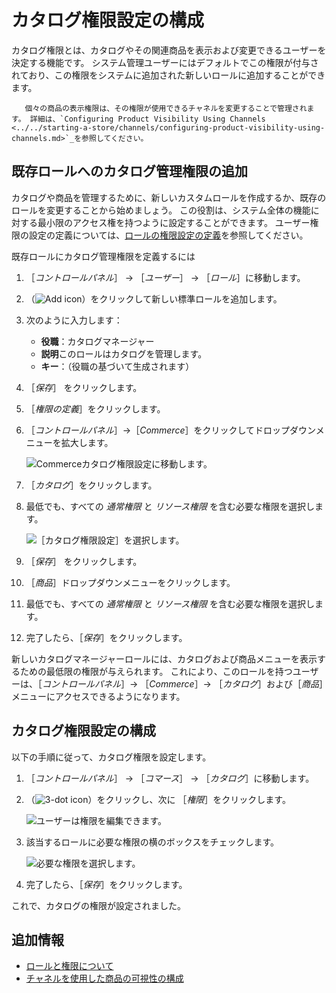 # カタログ権限設定の構成

カタログ権限とは、カタログやその関連商品を表示および変更できるユーザーを決定する機能です。 システム管理ユーザーにはデフォルトでこの権限が付与されており、この権限をシステムに追加された新しいロールに追加することができます。

```{note}
   個々の商品の表示権限は、その権限が使用できるチャネルを変更することで管理されます。 詳細は、`Configuring Product Visibility Using Channels <../../starting-a-store/channels/configuring-product-visibility-using-channels.md>`_を参照してください。
```

## 既存ロールへのカタログ管理権限の追加

カタログや商品を管理するために、新しいカスタムロールを作成するか、既存のロールを変更することから始めましょう。 この役割は、システム全体の機能に対する最小限のアクセス権を持つように設定することができます。 ユーザー権限の設定の定義については、[ロールの権限設定の定義](https://learn.liferay.com/dxp/latest/en/users-and-permissions/roles-and-permissions/defining-role-permissions.html)を参照してください。

既存ロールにカタログ管理権限を定義するには

1. ［_コントロールパネル_］ → ［_ユーザー_］ → ［_ロール_］に移動します。
1. （![Add icon](../../images/icon-add.png)）をクリックして新しい標準ロールを追加します。
1. 次のように入力します：

     * **役職**：カタログマネージャー
     * **説明**このロールはカタログを管理します。
     * **キー**：（役職の基づいて生成されます）

1. ［_保存_］ をクリックします。
1. ［_権限の定義_］をクリックします。
1. ［_コントロールパネル_］&rarr;［_Commerce_］をクリックしてドロップダウンメニューを拡大します。

    ![Commerceカタログ権限設定に移動します。](./configuring-catalog-permissions/images/03.png)

1. ［_カタログ_］をクリックします。
1. 最低でも、すべての _通常権限_ と _リソース権限_ を含む必要な権限を選択します。

    ![［カタログ権限設定］を選択します。](./configuring-catalog-permissions/images/04.png)

1. ［_保存_］ をクリックします。
1. ［_商品_］ドロップダウンメニューをクリックします。
1. 最低でも、すべての _通常権限_ と _リソース権限_ を含む必要な権限を選択します。
1. 完了したら、［_保存_］をクリックします。

新しいカタログマネージャーロールには、カタログおよび商品メニューを表示するための最低限の権限が与えられます。 これにより、このロールを持つユーザーは、［_コントロールパネル_］&rarr; ［_Commerce_］&rarr; ［_カタログ_］および［_商品_］メニューにアクセスできるようになります。

## カタログ権限設定の構成

以下の手順に従って、カタログ権限を設定します。

1. ［_コントロールパネル_］ → ［_コマース_］ → ［_カタログ_］に移動します。
1. （![3-dot icon](../../images/icon-actions.png)）をクリックし、次に ［_権限_］をクリックします。

    ![ユーザーは権限を編集できます。](./configuring-catalog-permissions/images/01.png)

1. 該当するロールに必要な権限の横のボックスをチェックします。

    ![必要な権限を選択します。](./configuring-catalog-permissions/images/02.png)

1. 完了したら、［_保存_］をクリックします。

これで、カタログの権限が設定されました。

## 追加情報

* [ロールと権限について](https://learn.liferay.com/dxp/latest/en/users-and-permissions/roles-and-permissions/understanding-roles-and-permissions.html)
* [チャネルを使用した商品の可視性の構成](../../starting-a-store/channels/configuring-product-visibility-using-channels.md)
